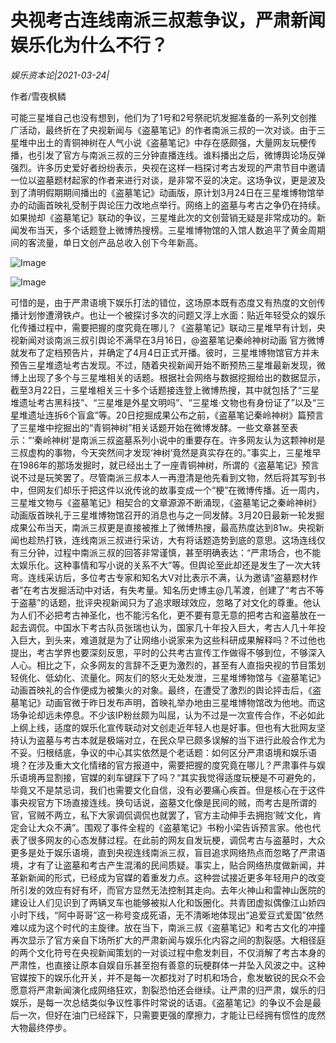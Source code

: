 # 央视考古连线南派三叔惹争议，严肃新闻娱乐化为什么不行？

*娱乐资本论|2021-03-24|*

作者/雪夜枫鳞

可能三星堆自己也没有想到，他们为了1号和2号祭祀坑发掘准备的一系列文创推广活动，最终折在了央视新闻与《盗墓笔记》的作者南派三叔的一次对谈。由于三星堆中出土的青铜神树在人气小说《盗墓笔记》中存在感颇强，大量网友玩梗传播，也引发了官方与南派三叔的三分钟直播连线。谁料播出之后，微博舆论场反弹强烈。许多历史爱好者纷纷表示，央视在这样一档探讨考古发现的严肃节目中邀请一位以盗墓题材起家的作者来进行对谈，是非常不妥的决定。这场争议，更是波及到了清明假期期间播出的《盗墓笔记》动画版，原计划3月24日在三星堆博物馆举办的动画首映礼受制于舆论压力改地点举行。网络上的盗墓与考古之争仍在持续。如果抛却《盗墓笔记》联动的争议，三星堆此次的文创营销无疑是非常成功的。新闻发布当天，多个话题登上微博热搜榜。三星堆博物馆的入馆人数追平了黄金周期间的客流量，单日文创产品总收入创下今年新高。

![Image](https://mmbiz.qpic.cn/mmbiz_png/goS7HL0rlQF15w7YjtsZDC7WibJib74fQ0ZpeAbQ5odhYznKphaZ90rAaxpIeJaJKr4rxclABxicoxc0KPdzibrkFg/640?wx_fmt=png&tp=webp&wxfrom=5&wx_lazy=1&wx_co=1)

![Image](https://mmbiz.qpic.cn/mmbiz_png/goS7HL0rlQF15w7YjtsZDC7WibJib74fQ0PwQpIo5hibia88VpAomw3FYJzdIumOrpsBaufyfoJZV5tUNYd8N65ZIg/640?wx_fmt=png&tp=webp&wxfrom=5&wx_lazy=1&wx_co=1)

可惜的是，由于严肃语境下娱乐打法的错位，这场原本既有态度又有热度的文创传播计划惨遭滑铁卢。也让一个被探讨多次的问题又浮上水面：贴近年轻受众的娱乐化传播过程中，需要把握的度究竟在哪儿？《盗墓笔记》联动三星堆早有计划，央视新闻对谈南派三叔引舆论不满早在3月16日，@盗墓笔记秦岭神树动画 官方微博就发布了定档预告片，并确定了4月4日正式开播。彼时，三星堆博物馆官方并未预告三星堆遗址考古发现。不过，随着央视新闻开始不断预热三星堆最新发现，微博上出现了多个与三星堆相关的话题。根据社会网络与数据挖掘给出的数据显示，截至3月22日，三星堆相关三十多个话题接连登上微博热搜，其中就包括了“三星堆遗址考古黑科技”、“三星堆是外星文明吗”、“三星堆·文物也有身份证了”以及“三星堆遗址连拆6个盲盒”等。20日挖掘成果公布之前，《盗墓笔记秦岭神树》篇预言了三星堆中挖掘出的“青铜神树”相关话题开始在微博发酵。一些文章甚至表示：“‘秦岭神树’是南派三叔盗墓系列小说中的重要存在。许多网友认为这颗神树是三叔虚构的事物，今天突然间才发现‘神树’竟然是真实存在的。”事实上，三星堆早在1986年的那场发掘时，就已经出土了一座青铜神树，所谓的《盗墓笔记》预言说不过是玩笑罢了。尽管南派三叔本人一再澄清是他先看到文物，然后将其写到书中，但网友们却乐于把这件以讹传讹的故事变成一个“梗”在微博传播。近一周内，三星堆文物与《盗墓笔记》相契合的文章源源不断涌现，《盗墓笔记之秦岭神树》动画版首映礼于三星堆博物馆召开的消息也与之一同发酵。3月20日最新一轮发掘成果公布当天，南派三叔更是直接被推上了微博热搜，最高热度达到81w。央视新闻也趁热打铁，连线南派三叔进行采访，大有将话题造势到底的意思。这场连线仅有三分钟，过程中南派三叔的回答非常谨慎，甚至明确表达：“严肃场合，也不能太娱乐化。这种事情和写小说的关系不大”等。但舆论至此却还是发生了一次大转弯。连线采访后，多位考古专家和知名大V对比表示不满，认为邀请“盗墓题材作者”在考古发掘活动中对话，有失考量。知名历史博主@几苇渡，创建了“考古不等于盗墓”的话题，批评央视新闻只为了追求眼球效应，忽略了对文化的尊重。他认为人们不必把考古神圣化，也不能污名化，更不要有意无意的把考古和盗墓放在一起去调侃。中国水下考古队员张瑞也认为，国家几十年投入巨大，考古人几十年投入巨大，到头来，难道就是为了让网络小说家来为这些科研成果解释吗？不过他也提出，考古学界也要深刻反思，平时的公共考古宣传工作做得不够到位，不够深入人心。相比之下，众多网友的言辞不乏更为激烈的，甚至有人直指央视的节目策划轻佻化、低幼化、流量化。网友们的怒火无处发泄，三星堆博物馆与《盗墓笔记》动画首映礼的合作便成为被集火的对象。最终，在遭受了激烈的舆论抨击后，《盗墓笔记》动画官微于昨日发布声明，首映礼举办地由三星堆博物馆改为他地。而这场争论却远未停息。不少该IP粉丝颇为叫屈，认为不过是一次宣传合作，不必如此上纲上线，适度的娱乐化宣传联动对文创走近年轻人也是好事。但也有大批网友坚持认为盗墓与考古本就是极端对立，在民众早已颇多误解的当下进行此般合作尤为不妥。归根结底，争议的中心其实依然是个老话题：如何区分严肃语境和娱乐语境？在涉及重大文化情绪的官方报道中，需要把握的度究竟在哪儿？严肃事件与娱乐语境再显割接，官媒的刹车键踩下了吗？“其实我觉得适度玩梗是不可避免的，毕竟又不是禁忌词，我们也需要文化自信，没有必要痛心疾首。但是核心在于这件事央视官方下场直接连线。换句话说，盗墓文化像是民间的贼，而考古是所谓的官，官贼不两立，私下大家调侃调侃也就罢了，官方主动伸手去拥抱’贼’文化，肯定会让大众不满”。围观了事件全程的《盗墓笔记》书粉小梁告诉预言家。他也代表了很多网友的心态发酵过程。在此前的网友自发玩梗，调侃考古与盗墓时，大众更多是处于娱乐语境，直到央视连线南派三叔，盲目追求网络热点而忽略了严肃语境，才有了让盗墓和考古产生混淆的民间质疑。事实上，贴合网络热度做新闻，并革新新闻的形式，已经成为官媒的着重发力点。这种尝试接近更多年轻用户的改变所引发的效应有好有坏，而官方显然无法控制其走向。去年火神山和雷神山医院的建设让人们见识到了两辆叉车也能够被拟人化和饭圈化。共青团虚拟偶像江山娇四小时下线，“阿中哥哥”这一称号变成死语，无不清晰地体现出“追爱豆式爱国”依然难以成为这个时代的主旋律。放在当下，南派三叔《盗墓笔记》和考古文化的冲撞再次显示了官方亲自下场所扩大的严肃新闻与娱乐化内容之间的割裂感。大相径庭的两个文化符号在央视新闻策划的一对谈过程中愈发刺目，不仅消解了考古本身的严肃性，也直接让原本自娱自乐甚至抱有善意的玩梗群体一并坠入风波之中。这种官媒按下的娱乐化开关，并不是每一次都找对了时机和场合，愈发敏锐的民众不会愿意将严肃新闻演化成网络狂欢，割裂恐怕还会继续。让严肃的归严肃，娱乐的归娱乐，是每一次总结类似争议性事件时常说的话语。《盗墓笔记》的争议不会是最后一次，但好在油门已经踩下，只需要更强的摩擦力，才能让已经拥有惯性的庞然大物最终停步。

